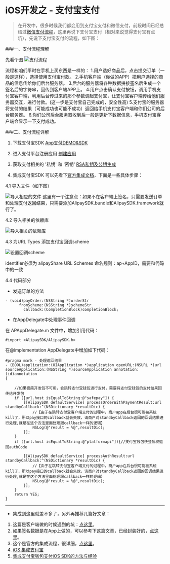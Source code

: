 # iOS开发之 - 支付宝支付

> 在开发中，很多时候我们都会用到支付宝支付和微信支付，前段时间已经总结过[微信支付流程](http://www.jianshu.com/p/a17b37cb8fe3)，这里再说下支付宝支付（相对来说觉得支付宝有点坑），先说下支付宝支付的流程，如下图：

###一、支付流程理解

先看个图
![支付流程](http://upload-images.jianshu.io/upload_images/2665449-111551cb2f5ba892.png?imageMogr2/auto-orient/strip%7CimageView2/2/w/1240)

流程和咱们平时在手机上买东西是一样的：
1.用户选好商品后，点击提交订单（一般是这样），选择使用支付宝付款。
2.手机客户端（你做的APP）把用户选择的商品的信息传给你们后台服务器。
3.后台的服务器将各种数据拼接签名后生成一个签名后的字符串，回传到客户端APP上。
4.用户点击确认支付按钮，调用手机支付宝客户端，利用后台传过来的那个参数调起支付宝，让支付宝客户端传给他们服务器交互，进行付款。(这一步是支付宝自己完成的，安全性高)
5.支付宝的服务器将支付的结果（可能成功也可能不成功）返回给手机支付宝客户端和你们公司的后台服务器。
6.你们公司后台服务器收到后一般是更新下数据信息，手机支付宝客户端会显示一下支付成功。


###二、支付流程详解
1. 下载支付宝SDK
[App支付DEMO&SDK](https://doc.open.alipay.com/docs/doc.htm?spm=a219a.7629140.0.0.B7TwKK&treeId=54&articleId=104509&docType=1)

2. 进入支付平台注册应用
[创建应用](https://openhome.alipay.com/platform/appCreate.htm)
3. 获取支付相关的 '私钥' 和 '密钥'
[RSA私钥及公钥生成](https://doc.open.alipay.com/doc2/detail?treeId=44&articleId=103242&docType=1)

4. 集成支付宝SDK
可以先看下[官方集成文档](https://doc.open.alipay.com/doc2/detail.htm?spm=a219a.7386797.0.0.IGzFSR&treeId=48&articleId=103346&docType=1)，下面是一些具体步骤：

4.1 导入文件（如下图）

![导入相应的文件](http://upload-images.jianshu.io/upload_images/2665449-79cac6572336637c.png?imageMogr2/auto-orient/strip%7CimageView2/2/w/1240)
这里有一个注意点：如果不在客户端上签名，只需要发送订单和处理支付返回结果，只需要添加AlipaySDK.bundle和AlipaySDK.framework就行了。

4.2 导入相关的依赖库

![导入相关的依赖库](http://upload-images.jianshu.io/upload_images/2665449-df522e1f9642c24e.png?imageMogr2/auto-orient/strip%7CimageView2/2/w/1240)

4.3 为URL Types 添加支付宝回调scheme

![设置回调scheme](http://upload-images.jianshu.io/upload_images/2665449-39aa192999a9d489.png?imageMogr2/auto-orient/strip%7CimageView2/2/w/1240)

 identifier必须为 alipayShare
URL Schemes 命名规则：ap+AppID，需要和代码中的一致

4.4  代码部分
- 发送订单的方法

```
- (void)payOrder:(NSString *)orderStr
      fromScheme:(NSString *)schemeStr
        callback:(CompletionBlock)completionBlock;
```

- 在AppDelegate中处理事件回调

在 APAppDelegate.m 文件中，增加引用代码：

```
#import <AlipaySDK/AlipaySDK.h>
```

在@implementation AppDelegate中增加如下代码：

```
#pragma mark - 处理返回结果
- (BOOL)application:(UIApplication *)application openURL:(NSURL *)url sourceApplication:(NSString *)sourceApplication annotation:(id)annotation
{
    
    //如果极简开发包不可用，会跳转支付宝钱包进行支付，需要将支付宝钱包的支付结果回传给开发包
    if ([url.host isEqualToString:@"safepay"]) {
        [[AlipaySDK defaultService] processOrderWithPaymentResult:url standbyCallback:^(NSDictionary *resultDic) {
            //【由于在跳转支付宝客户端支付的过程中，商户app在后台很可能被系统kill了，所以pay接口的callback就会失效，请商户对standbyCallback返回的回调结果进行处理,就是在这个方法里面处理跟callback一样的逻辑】
            NSLog(@"result = %@",resultDic);
        }];
    }
    if ([url.host isEqualToString:@"platformapi"]){//支付宝钱包快登授权返回authCode
        
        [[AlipaySDK defaultService] processAuthResult:url standbyCallback:^(NSDictionary *resultDic) {
            //【由于在跳转支付宝客户端支付的过程中，商户app在后台很可能被系统kill了，所以pay接口的callback就会失效，请商户对standbyCallback返回的回调结果进行处理,就是在这个方法里面处理跟callback一样的逻辑】
            NSLog(@"result = %@",resultDic);
        }];
    }
    return YES;
}
```

---
- 集成到这里就差不多了，另外再推荐几篇好文章：


1. 这篇是客户端做的时候遇到的坑：[点这里](http://www.mamicode.com/info-detail-1076023.html)。
2. 如果签名数据是在App上做的，可以参考下这篇文章，已经封装好的，[点这里](http://www.360doc.com/content/15/0703/10/20918780_482317876.shtml)。
3. 这个是官方的集成流程，很详细，[点这里](https://doc.open.alipay.com/doc2/detail.htm?spm=0.0.0.0.hEK6Hb&treeId=59&articleId=103675&docType=1)。
4. [iOS 集成支付宝](http://www.jianshu.com/p/4a6232d8294b)
5. [集成支付宝钱包支付iOS SDK的方法与经验](http://www.jianshu.com/p/fe56e122663e)